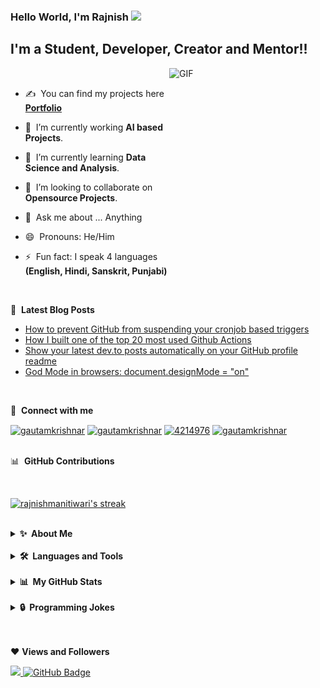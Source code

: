 ### Hello World, I'm Rajnish <a href="https://withkoji.com/@rajnish.mani"><img src="https://media.giphy.com/media/hvRJCLFzcasrR4ia7z/giphy.gif" width="16px"></a>

## I'm a Student, Developer, Creator and Mentor!!
<img align="right" alt="GIF" src="https://media.giphy.com/media/jRf5fsn8G6YaogAWxn/giphy.gif" width="250" height="300" /> 
  <br/>

- ✍ &nbsp;You can find my projects here **[Portfolio](https://bio.link/rajnish)**
- 🔭 &nbsp;I’m currently working **AI based Projects**.
- 🌱 &nbsp;I’m currently learning **Data Science and Analysis**.
- 👯 &nbsp;I’m looking to collaborate on **Opensource Projects**.
- 💬 &nbsp;Ask me about ... Anything
- 😄 &nbsp;Pronouns: He/Him
- ⚡ &nbsp;Fun fact: I speak 4 languages **(English, Hindi, Sanskrit, Punjabi)**
  
  <br/>
  
📕 &nbsp;**Latest Blog Posts**
<!-- BLOG-POST-LIST:START -->
- [How to prevent GitHub from suspending your cronjob based triggers](https://dev.to/gautamkrishnar/how-to-prevent-github-from-suspending-your-cronjob-based-triggers-knf)
- [How I built one of the top 20 most used Github Actions](https://www.gautamkrishnar.com/how-i-built-one-of-the-top-20-most-used-github-actions/)
- [Show your latest dev.to posts automatically on your GitHub profile readme](https://dev.to/gautamkrishnar/show-your-latest-dev-to-posts-automatically-in-your-github-profile-readme-3nk8)
- [God Mode in browsers: document.designMode = &quot;on&quot;](https://dev.to/gautamkrishnar/god-mode-in-browsers-document-designmode-on-2pmo)
<!-- BLOG-POST-LIST:END -->
 
  <br/>

🔗 &nbsp;**Connect with me**

<p align="left">
<a href="https://www.linkedin.com/in/rajnish-mani-tiwari/" target="blank"><img align="center" src="https://img.icons8.com/fluent/48/000000/linkedin.png" alt="gautamkrishnar" height="40" width="40" /></a>
<a href="https://twitter.com/TheRajnishMani" target="blank"><img align="center" src="https://raw.githubusercontent.com/rahuldkjain/github-profile-readme-generator/master/src/images/icons/Social/twitter.svg" alt="gautamkrishnar" height="30" width="40" /></a>
<a href="mailto:mr.rajnishmani@gmail.com" target="blank"><img align="center" src="https://www.freepnglogos.com/uploads/logo-gmail-png/logo-gmail-png-file-gmail-icon-svg-wikimedia-commons-0.png" alt="4214976" height="45" width="46" /></a>
<a href="https://www.instagram.com/rajnish.mani/" target="blank"><img align="center" src="https://raw.githubusercontent.com/rahuldkjain/github-profile-readme-generator/master/src/images/icons/Social/instagram.svg" alt="gautamkrishnar" height="30" width="40" /></a>
 
  <br/>
 
  <br/>

📊 &nbsp;**GitHub Contributions**
 
  <br/>

<p align="left">
    <a href="https://github.com/rajnishmanitiwari/github-readme-streak-stats">
        <img title="🔥 Get streak stats for your profile at git.io/streak-stats" alt="rajnishmanitiwari's streak" src="https://github-readme-streak-stats.herokuapp.com/?user=rajnishmanitiwari&theme=black-ice&hide_border=true&stroke=0000&background=060A0CD0"/>
    </a>
</p>
 
  <br/>

<details>
  <summary><b>✨&nbsp;&nbsp;About&nbsp;Me</b></summary>
  <br/>

Hii, I'm Rajnish. 
I'm a Student, data analytics intern, Full Stack Web Developer with 1 year of experience in developing applications and open-source software.
 
### **What I did in my past years**:
 
  <br/>


🏆 I have learned the importance of applying classical strategies to modern-day projects.

🏆 Concentrations in Data Science & Software engineering provide me broad knowledge of Data analysis and handling concepts.

🏆 Participated in Many National & International level Coding Competitions. Led several projects & patent procedures with my Software Engineering team Which helped me in TEAM-WORKING skills.

🏆 Experience at CodeChef, AIT as a summer intern taught me how to apply Analytical concepts to automated systems to gather information from any field.

Most of the open-source projects I create are the solutions to the problems I face in my life, there are even more that are yet unsolved. I am on a journey to find solutions for them, one at a time.

</details> 
 
  <br/>

<details>
  <summary><b>🛠️&nbsp;&nbsp;Languages&nbsp;and&nbsp;Tools</b></summary>
  <br/>
  <p align="left"> <a href="https://getbootstrap.com" target="_blank" rel="noreferrer"> <img src="https://raw.githubusercontent.com/devicons/devicon/master/icons/bootstrap/bootstrap-plain-wordmark.svg" alt="bootstrap" width="40" height="40"/> </a> <a href="https://www.cprogramming.com/" target="_blank" rel="noreferrer"> <img src="https://raw.githubusercontent.com/devicons/devicon/master/icons/c/c-original.svg" alt="c" width="40" height="40"/> </a> <a href="https://www.w3schools.com/cpp/" target="_blank" rel="noreferrer"> <img src="https://raw.githubusercontent.com/devicons/devicon/master/icons/cplusplus/cplusplus-original.svg" alt="cplusplus" width="40" height="40"/> </a> <a href="https://www.w3schools.com/cs/" target="_blank" rel="noreferrer"> <img src="https://raw.githubusercontent.com/devicons/devicon/master/icons/csharp/csharp-original.svg" alt="csharp" width="40" height="40"/> </a> <a href="https://www.w3schools.com/css/" target="_blank" rel="noreferrer"> <img src="https://raw.githubusercontent.com/devicons/devicon/master/icons/css3/css3-original-wordmark.svg" alt="css3" width="40" height="40"/> </a> <a href="https://www.w3.org/html/" target="_blank" rel="noreferrer"> <img src="https://raw.githubusercontent.com/devicons/devicon/master/icons/html5/html5-original-wordmark.svg" alt="html5" width="40" height="40"/> </a> <a href="https://www.java.com" target="_blank" rel="noreferrer"> <img src="https://raw.githubusercontent.com/devicons/devicon/master/icons/java/java-original.svg" alt="java" width="40" height="40"/> </a> <a href="https://www.linux.org/" target="_blank" rel="noreferrer"> <img src="https://raw.githubusercontent.com/devicons/devicon/master/icons/linux/linux-original.svg" alt="linux" width="40" height="40"/> </a> <a href="https://www.photoshop.com/en" target="_blank" rel="noreferrer"> <img src="https://raw.githubusercontent.com/devicons/devicon/master/icons/photoshop/photoshop-line.svg" alt="photoshop" width="40" height="40"/> </a> <a href="https://www.python.org" target="_blank" rel="noreferrer"> <img src="https://raw.githubusercontent.com/devicons/devicon/master/icons/python/python-original.svg" alt="python" width="40" height="40"/> </a> <a href="https://www.adobe.com/products/xd.html" target="_blank" rel="noreferrer"> <img src="https://cdn.worldvectorlogo.com/logos/adobe-xd.svg" alt="xd" width="40" height="40"/> </a> </p>

</details>
 
  <br/>

<details>
  <summary><b>📊&nbsp;&nbsp;My&nbsp;GitHub Stats</b></summary> 
    <br/>
    <a href="https://github.com/rajnishmanitiwari/github-readme-stats"><img alt="Rajnish's Github Stats" src="https://github-readme-stats.vercel.app/api?username=rajnishmanitiwari&show_icons=true&count_private=true&theme=react&hide_border=true&bg_color=0D1117" /></a>
  
  <a href="https://github.com/rajnishmanitiwari/github-readme-stats"><img alt="Rajnish's Top Languages" src="https://github-readme-stats.vercel.app/api/top-langs/?username=rajnishmanitiwari&langs_count=8&count_private=true&layout=compact&theme=react&hide_border=true&bg_color=0D1117" /></a>
  <br/>
  <b>Note:</b> Top languages is only a metric of the languages my public code consists of and doesn't reflect experience or skill level.


<br/>
<br/>

<a href="https://github.com/rajnishmanitiwari/github-readme-activity-graph"><img alt="Rajnish's Activity Graph" src="https://activity-graph.herokuapp.com/graph?username=rajnishmanitiwari&bg_color=0D1117&color=5BCDEC&line=5BCDEC&point=FFFFFF&hide_border=true" /></a> 

<br/>

</details>
 
  <br/>

<details>
  <summary><b>🔒&nbsp;&nbsp;Programming&nbsp;Jokes</b></summary>
  <br/>

![Jokes Card]( https://readme-jokes.vercel.app/api?bgColor=black&qColor=aqua&textColor=white&aColor=white&hideBorder)

</details>
<br/>
<br/>

❤ **Views and Followers**
<br/>

<a href="https://github.com/RAJNISH-MANI-TIWARI/github-profile-views-counter">
    <img src="https://komarev.com/ghpvc/?username=RAJNISH-MANI-TIWARI">
</a>
<a href="https://github.com/RAJNISH-MANI-TIWARI?tab=followers"><img src="https://img.shields.io/github/followers/RAJNISH-MANI-TIWARI?label=Followers&style=social" alt="GitHub Badge"></a>
